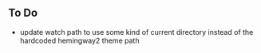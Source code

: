 ## To Do

* update watch path to use some kind of current directory instead of the hardcoded hemingway2 theme path
